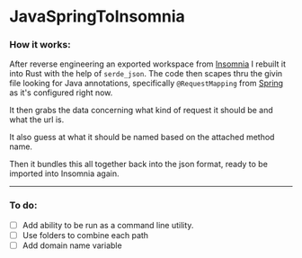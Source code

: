 # JavaSpringToInsomnia
### How it works:
After reverse engineering an exported workspace from [Insomnia](https://insomnia.rest/) I rebuilt it into Rust with the help of `serde_json`. The code then scapes thru the givin file looking for Java annotations, specifically `@RequestMapping` from [Spring](https://spring.io/) as it's configured right now.

It then grabs the data concerning what kind of request it should be and what the url is.

It also guess at what it should be named based on the attached method name.

Then it bundles this all together back into the json format, ready to be imported into Insomnia again.

---
### To do:
- [ ] Add ability to be run as a command line utility.
- [ ] Use folders to combine each path
- [ ] Add domain name variable